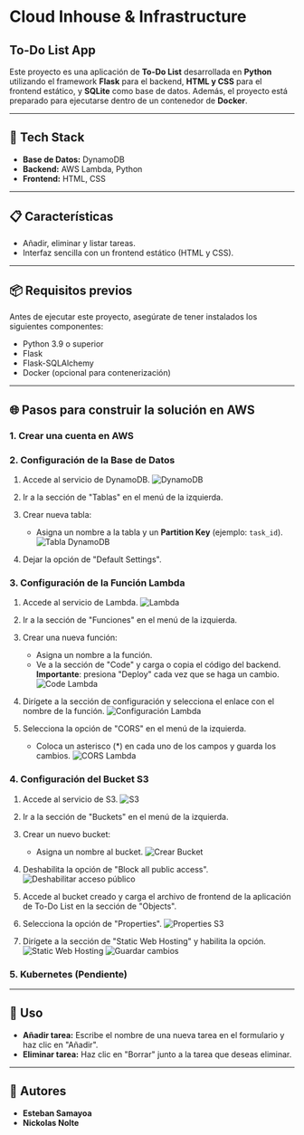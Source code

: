 # Cloud Inhouse & Infrastructure
## To-Do List App

Este proyecto es una aplicación de **To-Do List** desarrollada en **Python** utilizando el framework **Flask** para el backend, **HTML y CSS** para el frontend estático, y **SQLite** como base de datos. Además, el proyecto está preparado para ejecutarse dentro de un contenedor de **Docker**.

---

## 🚀 Tech Stack
- **Base de Datos:** DynamoDB
- **Backend:** AWS Lambda, Python
- **Frontend:** HTML, CSS

---

## 📋 Características
- Añadir, eliminar y listar tareas.
- Interfaz sencilla con un frontend estático (HTML y CSS).

---

## 📦 Requisitos previos

Antes de ejecutar este proyecto, asegúrate de tener instalados los siguientes componentes:

- Python 3.9 o superior
- Flask
- Flask-SQLAlchemy
- Docker (opcional para contenerización)

---

## 🌐 Pasos para construir la solución en AWS

### 1. Crear una cuenta en AWS

### 2. Configuración de la Base de Datos
1. Accede al servicio de DynamoDB.
   ![DynamoDB](https://github.com/user-attachments/assets/519086f6-4a4c-48df-b3d9-d2974cd5cc00)

2. Ir a la sección de "Tablas" en el menú de la izquierda.
3. Crear nueva tabla:
   - Asigna un nombre a la tabla y un **Partition Key** (ejemplo: `task_id`).
   ![Tabla DynamoDB](https://github.com/user-attachments/assets/03b7471c-5989-42a6-9e80-c3b3bf5b8cf9)

4. Dejar la opción de "Default Settings".

### 3. Configuración de la Función Lambda
1. Accede al servicio de Lambda.
   ![Lambda](https://github.com/user-attachments/assets/288d40fa-d1d6-4b6f-a20a-279a144ced25)

2. Ir a la sección de "Funciones" en el menú de la izquierda.
3. Crear una nueva función:
   - Asigna un nombre a la función.
   - Ve a la sección de "Code" y carga o copia el código del backend. **Importante**: presiona "Deploy" cada vez que se haga un cambio.
   ![Code Lambda](https://github.com/user-attachments/assets/0973bbc6-ba7f-4bd2-a41a-0bd76ecd785b)

4. Dirígete a la sección de configuración y selecciona el enlace con el nombre de la función.
   ![Configuración Lambda](https://github.com/user-attachments/assets/62edf846-16bd-44db-b81a-54b17ed5c564)

5. Selecciona la opción de "CORS" en el menú de la izquierda.
   - Coloca un asterisco (*) en cada uno de los campos y guarda los cambios.
   ![CORS Lambda](https://github.com/user-attachments/assets/81be510e-a0c1-4b01-9ab4-0a3d82c146dc)

### 4. Configuración del Bucket S3
1. Accede al servicio de S3.
   ![S3](https://github.com/user-attachments/assets/f3e15276-e833-4e24-b3e5-96f0a358f657)

2. Ir a la sección de "Buckets" en el menú de la izquierda.
3. Crear un nuevo bucket:
   - Asigna un nombre al bucket.
   ![Crear Bucket](https://github.com/user-attachments/assets/975bcfdb-753c-4293-bbcf-86a773190c82)

4. Deshabilita la opción de "Block all public access".
   ![Deshabilitar acceso público](https://github.com/user-attachments/assets/76977b0c-0e48-4af5-9e37-13ada9a2429f)

5. Accede al bucket creado y carga el archivo de frontend de la aplicación de To-Do List en la sección de "Objects".
6. Selecciona la opción de "Properties".
   ![Properties S3](https://github.com/user-attachments/assets/844bd1a6-ca76-4679-84e0-abc4b62a6faf)

7. Dirígete a la sección de "Static Web Hosting" y habilita la opción.
   ![Static Web Hosting](https://github.com/user-attachments/assets/812d95ae-6d85-4f45-bd4f-9c09913e4c9e)
   ![Guardar cambios](https://github.com/user-attachments/assets/49d37a6c-0947-4ab5-9f59-24f2e196bf94)

### 5. Kubernetes (Pendiente)

---

## 📝 Uso
- **Añadir tarea:** Escribe el nombre de una nueva tarea en el formulario y haz clic en "Añadir".
- **Eliminar tarea:** Haz clic en "Borrar" junto a la tarea que deseas eliminar.

---

## 👥 Autores
- **Esteban Samayoa**
- **Nickolas Nolte**
